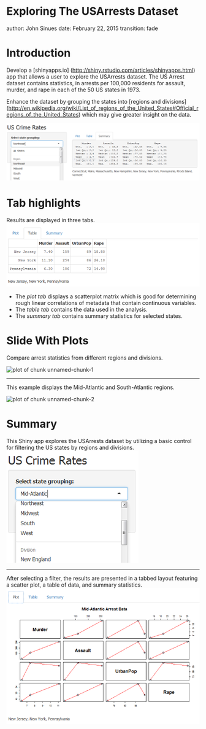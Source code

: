 Exploring The USArrests Dataset
========================================================
author: John Sinues
date:   February 22, 2015
transition:  fade

Introduction
========================================================
Develop a [shinyapps.io] (http://shiny.rstudio.com/articles/shinyapps.html)
app that allows a user to explore the USArrests dataset.
The US Arrest dataset contains statistics, in 
arrests per 100,000 residents for assault, murder, and 
rape in each of the 50 US states in 1973.

Enhance the dataset by grouping the states into [regions and 
divisions] (http://en.wikipedia.org/wiki/List_of_regions_of_the_United_States#Official_regions_of_the_United_States) 
which may give greater insight on the data. 

![filter with tabset image](images/filter.png)

Tab highlights
========================================================
Results are displayed in three tabs.  
![table image](images/table.png)
* The _plot tab_ displays a scatterplot matrix which is good 
for determining rough linear correlations of metadata 
that contain continuous variables.
* The _table tab_ contains the data used in the analysis.
* The _summary tab_ contains summary statistics for selected
states.

Slide With Plots
========================================================
Compare arrest statistics from different regions and
divisions.

![plot of chunk unnamed-chunk-1](DataProducts-USArrests-figure/unnamed-chunk-1-1.png) 

***
This example displays the Mid-Atlantic and South-Atlantic regions.

![plot of chunk unnamed-chunk-2](DataProducts-USArrests-figure/unnamed-chunk-2-1.png) 

Summary
========================================================
This Shiny app explores the USArrests dataset by utilizing
a basic control for filtering the US states by regions and divisions.
![droplist image](images/droplist.png)

***
After selecting a filter, the results are presented
in a tabbed layout featuring a scatter plot, a table
of data, and summary statistics.
![plot all states image](images/plot.png)

